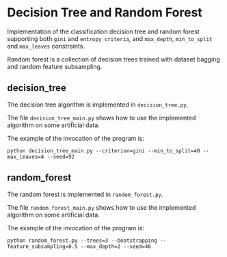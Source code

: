 # Decision Tree and Random Forest
Implementation of the classification decision tree and random forest supporting both `gini` and `entropy criteria`, and `max_depth`, 
`min_to_split` and `max_leaves` constraints.

Random forest is a collection of decision trees trained with dataset bagging and random feature subsampling.

## decision_tree
The decision tree algorithm is implemented in `decision_tree.py`. 

The file `decision_tree_main.py` shows how to use the implemented algorithm on some artificial data.

The example of the invocation of the program is:

`python decision_tree_main.py --criterion=gini --min_to_split=40 --max_leaves=4 --seed=92`

## random_forest
The random forest is implemented in `random_forest.py`.

The file `random_forest_main.py` shows how to use the implemented algorithm on some artificial data.

The example of the invocation of the program is:

`python random_forest.py --trees=3 --bootstrapping --feature_subsampling=0.5 --max_depth=2 --seed=46`


